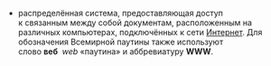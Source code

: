 - распределённая система, предоставляющая доступ к связанным между собой документам, расположенным на различных компьютерах, подключённых к сети [Интернет]([[Интернет]]). Для обозначения Всемирной паутины также используют слово **веб**  *web* «паутина» и аббревиатуру **WWW**.